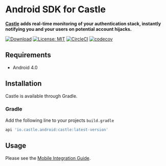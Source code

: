 # Android SDK for Castle

**[Castle](https://castle.io) adds real-time monitoring of your authentication stack, instantly notifying you and your users on potential account hijacks.**

[![Download](https://api.bintray.com/packages/castleintelligence/castle-android/castle/images/download.svg)](https://bintray.com/castleintelligence/castle-android/castle/_latestVersion)
[![License: MIT](https://img.shields.io/badge/License-MIT-black.svg)](https://opensource.org/licenses/MIT)
[![CircleCI](https://circleci.com/gh/castle/castle-android/tree/master.svg?style=shield)](https://circleci.com/gh/castle/castle-android/tree/master)
[![codecov](https://codecov.io/gh/castle/castle-android/branch/master/graph/badge.svg)](https://codecov.io/gh/castle/castle-android)

## Requirements

- Android 4.0

## Installation

Castle is available through Gradle.

### Gradle

Add the following line to your projects `build.gradle`

```ruby
api 'io.castle.android:castle:latest-version'
```

## Usage

Please see the [Mobile Integration Guide](https://castle.io/docs/mobile).
